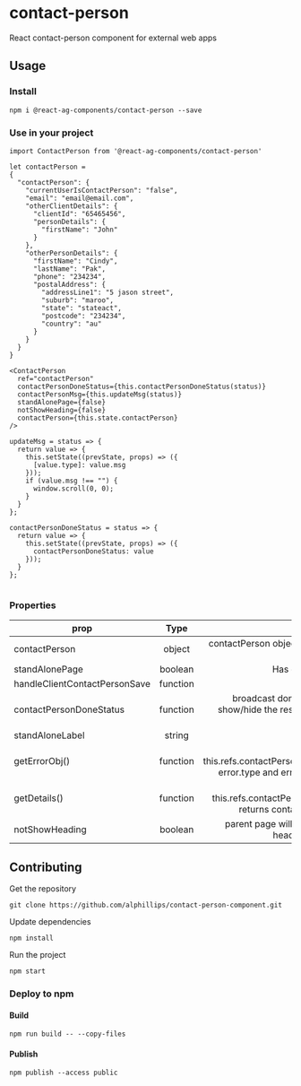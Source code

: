 # contact-person

React contact-person component for external web apps

## Usage

### Install
```
npm i @react-ag-components/contact-person --save
```
### Use in your project
```
import ContactPerson from '@react-ag-components/contact-person'
```

```
let contactPerson =
{
  "contactPerson": {
    "currentUserIsContactPerson": "false",
    "email": "email@email.com",
    "otherClientDetails": {
      "clientId": "65465456",
      "personDetails": {
        "firstName": "John"
      }
    },
    "otherPersonDetails": {
      "firstName": "Cindy",
      "lastName": "Pak",
      "phone": "234234",
      "postalAddress": {
        "addressLine1": "5 jason street",
        "suburb": "maroo",
        "state": "stateact",
        "postcode": "234234",
        "country": "au"
      }
    }
  }
}
```

```
<ContactPerson
  ref="contactPerson"
  contactPersonDoneStatus={this.contactPersonDoneStatus(status)}
  contactPersonMsg={this.updateMsg(status)}
  standAlonePage={false}
  notShowHeading={false}
  contactPerson={this.state.contactPerson}
/>

updateMsg = status => {
  return value => {
    this.setState((prevState, props) => ({
      [value.type]: value.msg
    }));
    if (value.msg !== "") {
      window.scroll(0, 0);
    }
  }
};

contactPersonDoneStatus = status => {
  return value => {
    this.setState((prevState, props) => ({
      contactPersonDoneStatus: value
    }));
  }
};


```

### Properties

| prop        | Type           | Note  |
| ------------- |:-------------:| -----:|
| contactPerson      | object | contactPerson object provide by the parent page |
| standAlonePage     | boolean      |   Has own Save button |
| handleClientContactPersonSave     | function      |   perform save |
| contactPersonDoneStatus     | function      |   broadcast done, usually use to show/hide the rest of the fields on the parent page |
| standAloneLabel     | string      |   default is "Save" |
| getErrorObj()     | function      |   let error = this.refs.contactPerson.getErrorObj(), error.type and error.msg available |
| getDetails()     | function      |   let details = this.refs.contactPerson.getDetails() returns contactPerson object |
| notShowHeading     | boolean      |   parent page will provide it's own heading, description. |



## Contributing

Get the repository
```
git clone https://github.com/alphillips/contact-person-component.git
```

Update dependencies
```
npm install
```

Run the project
```
npm start
```

### Deploy to npm
#### Build
`npm run build -- --copy-files`

#### Publish
`npm publish --access public`
